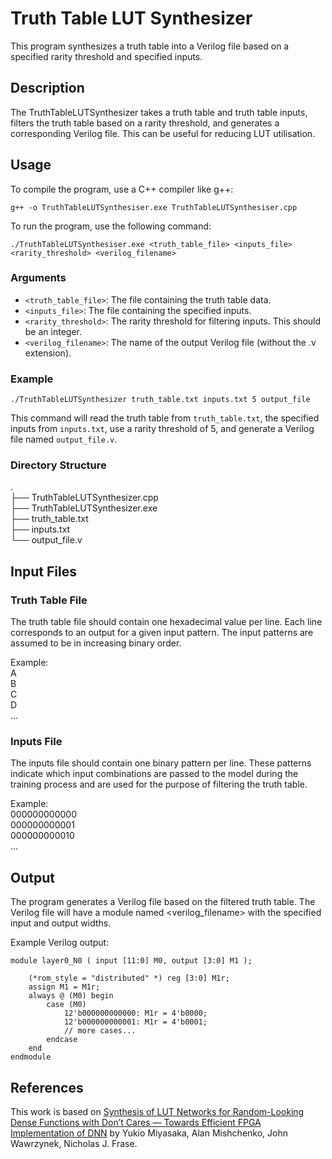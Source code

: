 # Truth Table LUT Synthesizer

This program synthesizes a truth table into a Verilog file based on a specified rarity threshold and specified inputs.

## Description

The TruthTableLUTSynthesizer takes a truth table and truth table inputs, filters the truth table based on a rarity threshold, and generates a corresponding Verilog file. This can be useful for reducing LUT utilisation.

## Usage

To compile the program, use a C++ compiler like g++:
```
g++ -o TruthTableLUTSynthesiser.exe TruthTableLUTSynthesiser.cpp
```


To run the program, use the following command:
```
./TruthTableLUTSynthesiser.exe <truth_table_file> <inputs_file> <rarity_threshold> <verilog_filename>
```


### Arguments

- `<truth_table_file>`: The file containing the truth table data.
- `<inputs_file>`: The file containing the specified inputs.
- `<rarity_threshold>`: The rarity threshold for filtering inputs. This should be an integer.
- `<verilog_filename>`: The name of the output Verilog file (without the .v extension).

### Example
```
./TruthTableLUTSynthesizer truth_table.txt inputs.txt 5 output_file
```

This command will read the truth table from `truth_table.txt`, the specified inputs from `inputs.txt`, use a rarity threshold of 5, and generate a Verilog file named `output_file.v`.

### Directory Structure

.<br>
├── TruthTableLUTSynthesizer.cpp<br>
├── TruthTableLUTSynthesizer.exe<br>
├── truth_table.txt<br>
├── inputs.txt<br>
└── output_file.v<br>

## Input Files

### Truth Table File

The truth table file should contain one hexadecimal value per line. Each line corresponds to an output for a given input pattern. The input patterns are assumed to be in increasing binary order.

Example:<br>
A<br>
B<br>
C<br>
D<br>
...

### Inputs File

The inputs file should contain one binary pattern per line. These patterns indicate which input combinations are passed to the model during the training process and are used for the purpose of filtering the truth table.

Example:<br>
000000000000<br>
000000000001<br>
000000000010<br>
...

## Output

The program generates a Verilog file based on the filtered truth table. The Verilog file will have a module named <verilog_filename> with the specified input and output widths.

Example Verilog output:

```
module layer0_N0 ( input [11:0] M0, output [3:0] M1 );

    (*rom_style = "distributed" *) reg [3:0] M1r;
    assign M1 = M1r;
    always @ (M0) begin
        case (M0)
            12'b000000000000: M1r = 4'b0000;
            12'b000000000001: M1r = 4'b0001;
            // more cases...
        endcase
    end
endmodule
```
## References

This work is based on [Synthesis of LUT Networks for Random-Looking Dense Functions with
Don’t Cares — Towards Efficient FPGA Implementation of DNN](https://people.eecs.berkeley.edu/~alanmi/publications/2024/fccm24_lut.pdf) by Yukio Miyasaka, Alan Mishchenko, John Wawrzynek, Nicholas J. Frase.